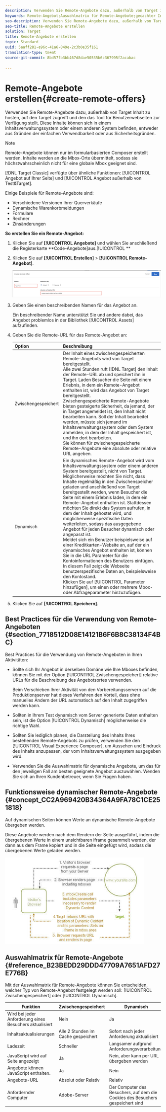 ```yaml
---
description: Verwenden Sie Remote-Angebote dazu, außerhalb von Target Inhalt zu hosten, auf den Target zugreift und den das Tool für Benutzerwebseiten zur Verfügung stellt. Diese Inhalte können sich in einem Inhaltsverwaltungssystem oder einem anderen System befinden, entweder aus Gründen der einfachen Verwendbarkeit oder aus Sicherheitsgründen.
keywords: Remote-Angebot;Auswahlmatrix für Remote-Angebote;gecachter Inhalt;dynamischer Inhalt
seo-description: Verwenden Sie Remote-Angebote dazu, außerhalb von Target Inhalt zu hosten, auf den Target zugreift und den das Tool für Benutzerwebseiten zur Verfügung stellt. Diese Inhalte können sich in einem Inhaltsverwaltungssystem oder einem anderen System befinden, entweder aus Gründen der einfachen Verwendbarkeit oder aus Sicherheitsgründen.
seo-title: Remote-Angebote erstellen
solution: Target
title: Remote-Angebote erstellen
topic: Standard
uuid: 5aaff281-e96c-41a6-849e-2c3b0e35f161
translation-type: tm+mt
source-git-commit: 8bd57fb3bb467d8dae50535b6c367995f2acabac

---
```



# Remote-Angebote erstellen{#create-remote-offers}

Verwenden Sie Remote-Angebote dazu, außerhalb von Target Inhalt zu hosten, auf den Target zugreift und den das Tool für Benutzerwebseiten zur Verfügung stellt. Diese Inhalte können sich in einem Inhaltsverwaltungssystem oder einem anderen System befinden, entweder aus Gründen der einfachen Verwendbarkeit oder aus Sicherheitsgründen.

>[!NOTE]
>
>Remote-Angebote können nur im formularbasierten Composer erstellt werden. Inhalte werden an die Mbox-Orte übermittelt, sodass sie höchstwahrscheinlich nicht für eine globale Mbox geeignet sind.
>
>[!DNL Target Classic] verfügte über ähnliche Funktionen: [!UICONTROL Angebot auf Ihrer Seite] und [!UICONTROL Angebot außerhalb von Test&amp;Target].

Einige Beispiele für Remote-Angebote sind:

* Verschiedene Versionen Ihrer Querverkäufe
* Dynamische Warenkorbmeldungen
* Formulare
* Rechner
* Zinsänderungen

**So erstellen Sie ein Remote-Angebot:**

1. Klicken Sie auf **[!UICONTROL Angebote]** und wählen Sie anschließend die Registerkarte **Code-Angebote]aus.[!UICONTROL **
1. Klicken Sie auf **[!UICONTROL Erstellen]** &gt; **[!UICONTROL Remote-Angebot]**.

   ![](assets/remote_offer_ui.png)

1. Geben Sie einen beschreibenden Namen für das Angebot an.

   Ein beschreibender Name unterstützt Sie und andere dabei, das Angebot problemlos in der Bibliothek [!UICONTROL Assets] aufzufinden.

1. Geben Sie die Remote-URL für das Remote-Angebot an:

   | Option | Beschreibung |
   |--- |--- |
   | Zwischengespeichert | Der Inhalt eines zwischengespeicherten Remote-Angebots wird von Target bereitgestellt.<br>Alle zwei Stunden ruft [!DNL Target] den Inhalt der Remote-URL ab und speichert ihn in Target. Laden Besucher die Seite mit einem Erlebnis, in dem ein Remote-Angebot enthalten ist, wird das Angebot von Target bereitgestellt.<br>Zwischengespeicherte Remote-Angebote bieten gesteigerte Sicherheit, da jemand, der in Target angemeldet ist, den Inhalt nicht bearbeiten kann. Soll der Inhalt bearbeitet werden, müsste sich jemand im Inhaltsverwaltungssystem oder dem System anmelden, in dem der Inhalt gespeichert ist, und ihn dort bearbeiten.<br>Sie können für zwischengespeicherte Remote-Angebote eine absolute oder relative URL angeben. |
   | Dynamisch | Ein dynamisches Remote-Angebot wird vom Inhaltsverwaltungssystem oder einem anderen System bereitgestellt, nicht von Target.<br>Möglicherweise möchten Sie nicht, dass Inhalte regelmäßig in den Zwischenspeicher geladen und anschließend von Target bereitgestellt werden, wenn Besucher die Seite mit einem Erlebnis laden, in dem ein Remote-Angebot enthalten ist. Stattdessen möchten Sie direkt das System aufrufen, in dem der Inhalt gehostet wird, und möglicherweise spezifische Daten weiterleiten, sodass das ausgegebene Angebot für jeden Besucher dynamisch oder angepasst ist.<br>Meldet sich ein Benutzer beispielsweise auf einer Kreditkarten-Website an, auf der ein dynamisches Angebot enthalten ist, können Sie in die URL Parameter für die Kontoinformationen des Benutzers einfügen. In diesem Fall zeigt die Webseite benutzerspezifische Daten an, beispielsweise den Kontostand.<br>Klicken Sie auf [!UICONTROL Parameter hinzufügen], um einen oder mehrere Mbox- oder Abfrageparameter hinzuzufügen. |

1. Klicken Sie auf **[!UICONTROL Speichern]**.

## Best Practices für die Verwendung von Remote-Angeboten {#section_7718512D08E14121B6F6B8C38134F4BC}

Best Practices für die Verwendung von Remote-Angeboten in Ihren Aktivitäten:

* Sollte sich Ihr Angebot in derselben Domäne wie Ihre Mboxes befinden, können Sie mit der Option [!UICONTROL Zwischengespeichert] relative URLs für die Beschreibung des Angebotsortes verwenden.

   Beim Verschieben Ihrer Aktivität von den Vorbereitungsservern auf die Produktionsserver hat dieses Verfahren den Vorteil, dass ohne manuelles Ändern der URL automatisch auf den Inhalt zugegriffen werden kann.

* Sollten in Ihrem Test dynamisch vom Server generierte Daten enthalten sein, ist die Option [!UICONTROL Dynamisch] möglicherweise die richtige Wahl.
* Sollten Sie lediglich planen, die Darstellung des Inhalts Ihres bestehenden Remote-Angebots zu prüfen, verwenden Sie den [!UICONTROL Visual Experience Composer], um Aussehen und Eindruck des Inhalts anzupassen, der vom Inhaltsverwaltungssystem ausgegeben wird.
* Verwenden Sie die Auswahlmatrix für dynamische Angebote, um das für den jeweiligen Fall am besten geeignete Angebot auszuwählen. Wenden Sie sich an Ihren Kundenbetreuer, wenn Sie Fragen haben.

## Funktionsweise dynamischer Remote-Angebote {#concept_CC2A969420B34364A9FA78C1CE251818}

Auf dynamischen Seiten können Werte an dynamische Remote-Angebote übergeben werden.

Diese Angebote werden nach dem Rendern der Seite ausgeführt, indem die übergebenen Werte in einem unsichtbaren iframe gesammelt werden, der dann aus dem Frame kopiert und in die Seite eingefügt wird, sodass die übergebenen Werte geladen werden.

![](assets/remote_offer_howitworks_2.jpeg)

## Auswahlmatrix für Remote-Angebote {#reference_B23BEDD29DDD47709A7651AFD27E776B}

Mit der Auswahlmatrix für Remote-Angebote können Sie entscheiden, welcher Typ von Remote-Angebot festgelegt werden soll: [!UICONTROL Zwischengespeichert] oder [!UICONTROL Dynamisch].

| Funktion | Zwischengespeichert | Dynamisch |
|--- |--- |--- |
| Wird bei jeder Anforderung eines Besuchers aktualisiert | Nein | Ja |
| Inhaltsaktualisierungen | Alle 2 Stunden im Cache gespeichert | Sofort nach jeder Anforderung aktualisiert |
| Ladezeit | Schneller | Langsamer aufgrund Anforderungsverarbeitung |
| JavaScript wird auf Seite angezeigt | Ja | Nein, aber kann per URL übergeben werden |
| Angebote können JavaScript enthalten. | Ja | Nein |
| Angebots-URL | Absolut      oder Relativ | Relativ |
| Anfordernder Computer | Adobe-Server | Der Computer des Besuchers, auf dem die Cookies des Besuchers gespeichert sind |
